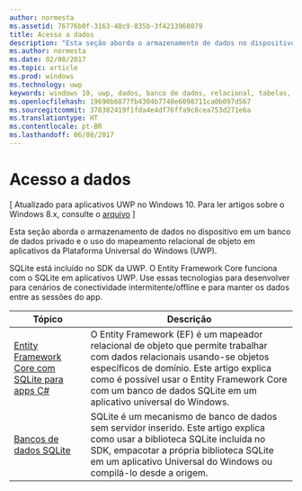 ```yaml
---
author: normesta
ms.assetid: 76776b0f-3163-48c9-835b-3f4213968079
title: Acesso a dados
description: "Esta seção aborda o armazenamento de dados no dispositivo em um banco de dados privado e o uso do mapeamento relacional de objeto em apps da Plataforma Universal do Windows (UWP)."
ms.author: normesta
ms.date: 02/08/2017
ms.topic: article
ms.prod: windows
ms.technology: uwp
keywords: windows 10, uwp, dados, banco de dados, relacional, tabelas, sqlite
ms.openlocfilehash: 19690b6877fb4304b7740e6098711ca0b097d567
ms.sourcegitcommit: 378382419f1fda4e4df76ffa9c8cea753d271e6a
ms.translationtype: HT
ms.contentlocale: pt-BR
ms.lasthandoff: 06/08/2017
---
```

# <a name="data-access"></a>Acesso a dados

\[ Atualizado para aplicativos UWP no Windows 10. Para ler artigos sobre o Windows 8.x, consulte o [arquivo](http://go.microsoft.com/fwlink/p/?linkid=619132) \]

Esta seção aborda o armazenamento de dados no dispositivo em um banco de dados privado e o uso do mapeamento relacional de objeto em aplicativos da Plataforma Universal do Windows (UWP).

SQLite está incluído no SDK da UWP. O Entity Framework Core funciona com o SQLite em aplicativos UWP. Use essas tecnologias para desenvolver para cenários de conectividade intermitente/offline e para manter os dados entre as sessões do app.

| Tópico | Descrição|
|-------|------------|
| [Entity Framework Core com SQLite para apps C#](entity-framework-7-with-sqlite-for-csharp-apps.md) | O Entity Framework (EF) é um mapeador relacional de objeto que permite trabalhar com dados relacionais usando-se objetos específicos de domínio. Este artigo explica como é possível usar o Entity Framework Core com um banco de dados SQLite em um aplicativo universal do Windows. |
| [Bancos de dados SQLite](sqlite-databases.md) | SQLite é um mecanismo de banco de dados sem servidor inserido. Este artigo explica como usar a biblioteca SQLite incluída no SDK, empacotar a própria biblioteca SQLite em um aplicativo Universal do Windows ou compilá-lo desde a origem. |
